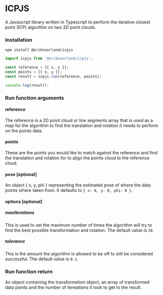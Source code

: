 # ICPJS

A Javascript library written in Typescript to perform the iterative closest point (ICP) algorithm on two 2D point clouds.

### Installation
```
npm install @eriknoorland/icpjs
```

```js
import icpjs from '@eriknoorland/icpjs';

const reference = [{ x, y }];
const points = [{ x, y }];
const result = icpjs.run(reference, points);

console.log(result);
```

### Run function arguments

#### reference
The reference is a 2D point cloud or line segments array that is used as a map for the algorithm to find the translation and rotation it needs to perform on the points data.

#### points
These are the points you would like to match against the reference and find the translation and rotation for to align the points cloud to the reference cloud.

#### pose [optional]
An object { x, y, phi } representing the estimated pose of where the data points where taken from. It defaults to `{ x: 0, y: 0, phi: 0 }`.

#### options [optional]

##### maxIterations
This is used to set the maximum number of times the algorithm will try to find the best possible transformation and rotation. The default value is `20`.

##### tolerance
This is the amount the algorithm is allowed to be off to still be considered successful. The default value is `0.1`.

### Run function return
An object containing the transformation object, an array of transformed data points and the number of itereations it took to get to the result.